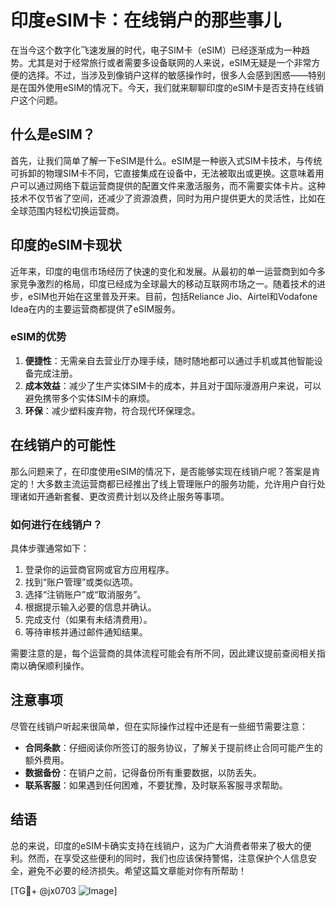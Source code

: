 # 印度eSIM卡：在线销户的那些事儿

在当今这个数字化飞速发展的时代，电子SIM卡（eSIM）已经逐渐成为一种趋势。尤其是对于经常旅行或者需要多设备联网的人来说，eSIM无疑是一个非常方便的选择。不过，当涉及到像销户这样的敏感操作时，很多人会感到困惑——特别是在国外使用eSIM的情况下。今天，我们就来聊聊印度的eSIM卡是否支持在线销户这个问题。

## 什么是eSIM？

首先，让我们简单了解一下eSIM是什么。eSIM是一种嵌入式SIM卡技术，与传统可拆卸的物理SIM卡不同，它直接集成在设备中，无法被取出或更换。这意味着用户可以通过网络下载运营商提供的配置文件来激活服务，而不需要实体卡片。这种技术不仅节省了空间，还减少了资源浪费，同时为用户提供更大的灵活性，比如在全球范围内轻松切换运营商。

## 印度的eSIM卡现状

近年来，印度的电信市场经历了快速的变化和发展。从最初的单一运营商到如今多家竞争激烈的格局，印度已经成为全球最大的移动互联网市场之一。随着技术的进步，eSIM也开始在这里普及开来。目前，包括Reliance Jio、Airtel和Vodafone Idea在内的主要运营商都提供了eSIM服务。

### eSIM的优势

1. **便捷性**：无需亲自去营业厅办理手续，随时随地都可以通过手机或其他智能设备完成注册。
2. **成本效益**：减少了生产实体SIM卡的成本，并且对于国际漫游用户来说，可以避免携带多个实体SIM卡的麻烦。
3. **环保**：减少塑料废弃物，符合现代环保理念。

## 在线销户的可能性

那么问题来了，在印度使用eSIM的情况下，是否能够实现在线销户呢？答案是肯定的！大多数主流运营商都已经推出了线上管理账户的服务功能，允许用户自行处理诸如开通新套餐、更改资费计划以及终止服务等事项。

### 如何进行在线销户？

具体步骤通常如下：

1. 登录你的运营商官网或官方应用程序。
2. 找到“账户管理”或类似选项。
3. 选择“注销账户”或“取消服务”。
4. 根据提示输入必要的信息并确认。
5. 完成支付（如果有未结清费用）。
6. 等待审核并通过邮件通知结果。

需要注意的是，每个运营商的具体流程可能会有所不同，因此建议提前查阅相关指南以确保顺利操作。

## 注意事项

尽管在线销户听起来很简单，但在实际操作过程中还是有一些细节需要注意：

- **合同条款**：仔细阅读你所签订的服务协议，了解关于提前终止合同可能产生的额外费用。
- **数据备份**：在销户之前，记得备份所有重要数据，以防丢失。
- **联系客服**：如果遇到任何困难，不要犹豫，及时联系客服寻求帮助。

## 结语

总的来说，印度的eSIM卡确实支持在线销户，这为广大消费者带来了极大的便利。然而，在享受这些便利的同时，我们也应该保持警惕，注意保护个人信息安全，避免不必要的经济损失。希望这篇文章能对你有所帮助！

[TG💪+ @jx0703 ![Image](https://github.com/user-attachments/assets/dbca1d08-cadb-493c-b0ec-ad6f7a83f270)]